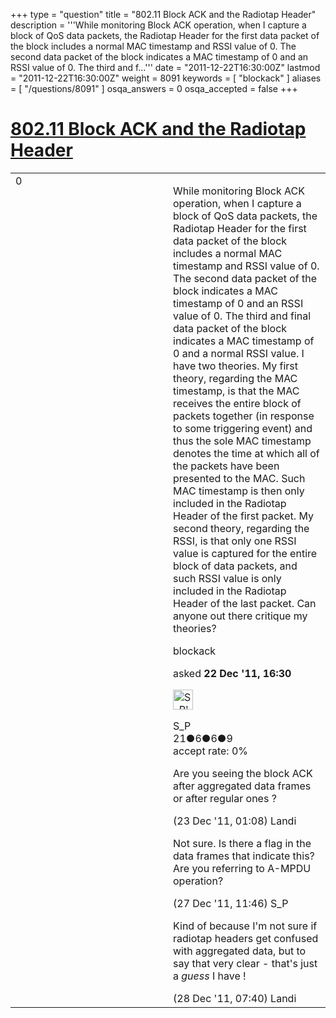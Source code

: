 +++
type = "question"
title = "802.11 Block ACK and the Radiotap Header"
description = '''While monitoring Block ACK operation, when I capture a block of QoS data packets, the Radiotap Header for the first data packet of the block includes a normal MAC timestamp and RSSI value of 0. The second data packet of the block indicates a MAC timestamp of 0 and an RSSI value of 0. The third and f...'''
date = "2011-12-22T16:30:00Z"
lastmod = "2011-12-22T16:30:00Z"
weight = 8091
keywords = [ "blockack" ]
aliases = [ "/questions/8091" ]
osqa_answers = 0
osqa_accepted = false
+++

<div class="headNormal">

# [802.11 Block ACK and the Radiotap Header](/questions/8091/80211-block-ack-and-the-radiotap-header)

</div>

<div id="main-body">

<div id="askform">

<table id="question-table" style="width:100%;"><colgroup><col style="width: 50%" /><col style="width: 50%" /></colgroup><tbody><tr class="odd"><td style="width: 30px; vertical-align: top"><div class="vote-buttons"><div id="post-8091-score" class="post-score" title="current number of votes">0</div><div id="favorite-count" class="favorite-count"></div></div></td><td><div id="item-right"><div class="question-body"><p>While monitoring Block ACK operation, when I capture a block of QoS data packets, the Radiotap Header for the first data packet of the block includes a normal MAC timestamp and RSSI value of 0. The second data packet of the block indicates a MAC timestamp of 0 and an RSSI value of 0. The third and final data packet of the block indicates a MAC timestamp of 0 and a normal RSSI value. I have two theories. My first theory, regarding the MAC timestamp, is that the MAC receives the entire block of packets together (in response to some triggering event) and thus the sole MAC timestamp denotes the time at which all of the packets have been presented to the MAC. Such MAC timestamp is then only included in the Radiotap Header of the first packet. My second theory, regarding the RSSI, is that only one RSSI value is captured for the entire block of data packets, and such RSSI value is only included in the Radiotap Header of the last packet. Can anyone out there critique my theories?</p></div><div id="question-tags" class="tags-container tags">blockack</div><div id="question-controls" class="post-controls"></div><div class="post-update-info-container"><div class="post-update-info post-update-info-user"><p>asked <strong>22 Dec '11, 16:30</strong></p><img src="https://secure.gravatar.com/avatar/02cf4ed95be4ca7470e1bd5ed538c62d?s=32&amp;d=identicon&amp;r=g" class="gravatar" width="32" height="32" alt="S_P&#39;s gravatar image" /><p>S_P<br />
<span class="score" title="21 reputation points">21</span><span title="6 badges"><span class="badge1">●</span><span class="badgecount">6</span></span><span title="6 badges"><span class="silver">●</span><span class="badgecount">6</span></span><span title="9 badges"><span class="bronze">●</span><span class="badgecount">9</span></span><br />
<span class="accept_rate" title="Rate of the user&#39;s accepted answers">accept rate:</span> <span title="S_P has no accepted answers">0%</span></p></div></div><div id="comments-container-8091" class="comments-container"><span id="8104"></span><div id="comment-8104" class="comment"><div id="post-8104-score" class="comment-score"></div><div class="comment-text"><p>Are you seeing the block ACK after aggregated data frames or after regular ones ?</p></div><div id="comment-8104-info" class="comment-info"><span class="comment-age">(23 Dec '11, 01:08)</span> Landi</div></div><span id="8143"></span><div id="comment-8143" class="comment"><div id="post-8143-score" class="comment-score"></div><div class="comment-text"><p>Not sure. Is there a flag in the data frames that indicate this? Are you referring to A-MPDU operation?</p></div><div id="comment-8143-info" class="comment-info"><span class="comment-age">(27 Dec '11, 11:46)</span> S_P</div></div><span id="8152"></span><div id="comment-8152" class="comment"><div id="post-8152-score" class="comment-score"></div><div class="comment-text"><p>Kind of because I'm not sure if radiotap headers get confused with aggregated data, but to say that very clear - that's just a <em>guess</em> I have !</p></div><div id="comment-8152-info" class="comment-info"><span class="comment-age">(28 Dec '11, 07:40)</span> Landi</div></div></div><div id="comment-tools-8091" class="comment-tools"></div><div class="clear"></div><div id="comment-8091-form-container" class="comment-form-container"></div><div class="clear"></div></div></td></tr></tbody></table>

</div>

</div>

